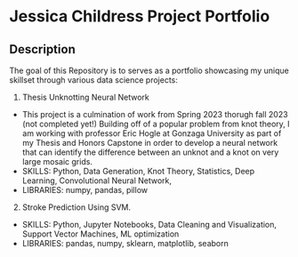 # Jessica Childress Project Portfolio

## Description
The goal of this Repository is to serves as a portfolio showcasing my unique skillset through various data science projects:

1. Thesis Unknotting Neural Network
  * This project is a culmination of work from Spring 2023 thorugh fall 2023 (not completed yet!) Building off of a popular problem from knot theory, I am working with professor Eric Hogle at Gonzaga University as part of my Thesis and Honors Capstone in order to develop a neural network that can identify the difference between an unknot and a knot on very large mosaic grids. 
  * SKILLS: Python, Data Generation, Knot Theory, Statistics, Deep Learning, Convolutional Neural Network,
  * LIBRARIES: numpy, pandas, pillow

2. Stroke Prediction Using SVM.
  * SKILLS: Python, Jupyter Notebooks, Data Cleaning and Visualization, Support Vector Machines, ML optimization
  * LIBRARIES: pandas, numpy, sklearn, matplotlib, seaborn 

